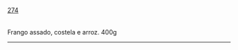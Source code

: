 [274](https://github.com/guilhermeprokisch/ideias/issues/274) 
###### 

Frango assado, costela e arroz. 400g



-------------------------------------------------------------------------------

